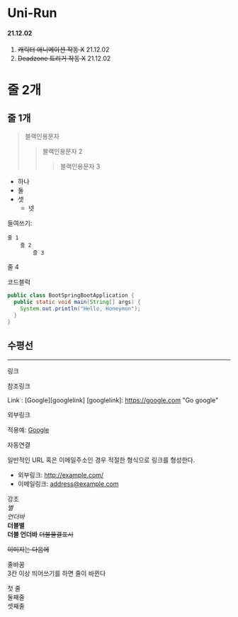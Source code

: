 # Uni-Run
#### 21.12.02 
1. ~~캐릭터 애니메이션 작동 X~~ 21.12.02
2. ~~Deadzone 트리거 작동 X~~ 21.12.02

줄 2개
=============

줄 1개
-------------

> 블랙인용문자
> > 블랙인용문자 2
> > > 블랙인용문자 3

* 하나
* 둘
* 셋
    * 넷

들여쓰기:

    줄 1
        줄 2
            즐 3

줄 4

코드블럭
```java
public class BootSpringBootApplication {
  public static void main(String[] args) {
    System.out.println("Hello, Honeymon");
  }
}
```

수평선
---
- - -

링크

참조링크

Link : [Google][googlelink]
[googlelink]: https://google.com "Go google"


외부링크

적용예: [Google](https://google.com, "google link")


자동연결

일반적인 URL 혹은 이메일주소인 경우 적절한 형식으로 링크를 형성한다.
* 외부링크: <http://example.com/>
* 이메일링크: <address@example.com>

강조   
*별*    
_언더바_    
**더블별**  
__더블 언더바__ 
~~더블물결표시~~

~~이미지는 다음에~~

줄바꿈  
3칸 이상 띄어쓰기를 하면 줄이 바뀐다    

첫 줄   
둘째줄   
셋째줄